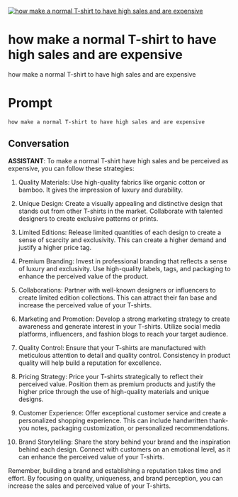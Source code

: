
[![how make a normal T-shirt  to have high sales and are expensive](https://flow-prompt-covers.s3.us-west-1.amazonaws.com/icon/vintage/vint_7.png)]()
# how make a normal T-shirt  to have high sales and are expensive 
how make a normal T-shirt  to have high sales and are expensive

# Prompt

```
how make a normal T-shirt to have high sales and are expensive
```

## Conversation

**ASSISTANT**: To make a normal T-shirt have high sales and be perceived as expensive, you can follow these strategies:



1. Quality Materials: Use high-quality fabrics like organic cotton or bamboo. It gives the impression of luxury and durability.



2. Unique Design: Create a visually appealing and distinctive design that stands out from other T-shirts in the market. Collaborate with talented designers to create exclusive patterns or prints.



3. Limited Editions: Release limited quantities of each design to create a sense of scarcity and exclusivity. This can create a higher demand and justify a higher price tag.



4. Premium Branding: Invest in professional branding that reflects a sense of luxury and exclusivity. Use high-quality labels, tags, and packaging to enhance the perceived value of the product.



5. Collaborations: Partner with well-known designers or influencers to create limited edition collections. This can attract their fan base and increase the perceived value of your T-shirts.



6. Marketing and Promotion: Develop a strong marketing strategy to create awareness and generate interest in your T-shirts. Utilize social media platforms, influencers, and fashion blogs to reach your target audience.



7. Quality Control: Ensure that your T-shirts are manufactured with meticulous attention to detail and quality control. Consistency in product quality will help build a reputation for excellence.



8. Pricing Strategy: Price your T-shirts strategically to reflect their perceived value. Position them as premium products and justify the higher price through the use of high-quality materials and unique designs.



9. Customer Experience: Offer exceptional customer service and create a personalized shopping experience. This can include handwritten thank-you notes, packaging customization, or personalized recommendations.



10. Brand Storytelling: Share the story behind your brand and the inspiration behind each design. Connect with customers on an emotional level, as it can enhance the perceived value of your T-shirts.



Remember, building a brand and establishing a reputation takes time and effort. By focusing on quality, uniqueness, and brand perception, you can increase the sales and perceived value of your T-shirts.


